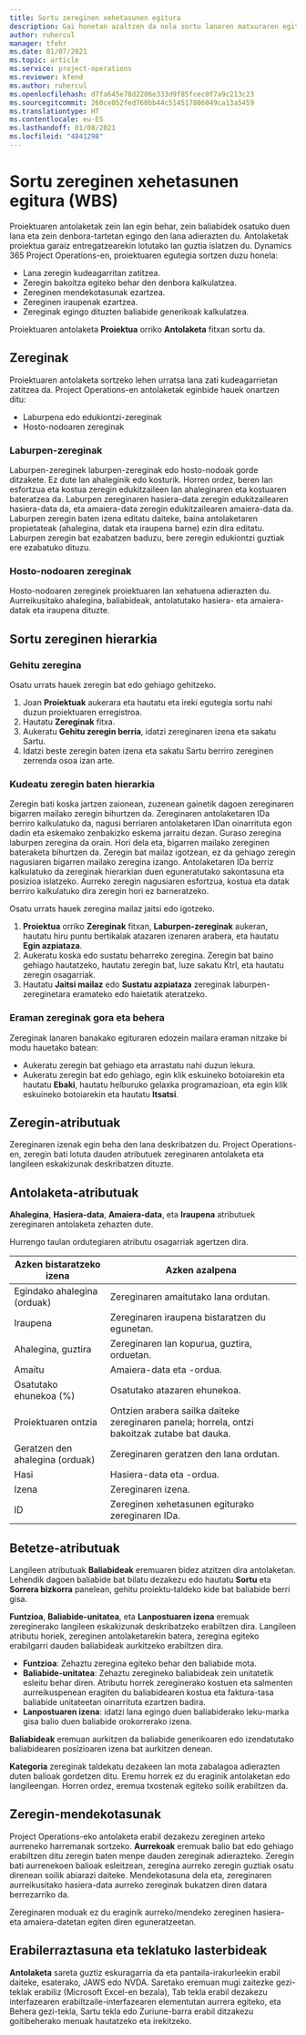```yaml
---
title: Sortu zereginen xehetasunen egitura
description: Gai honetan azaltzen da nola sortu lanaren matxuraren egitura (WBS) oinarrizko kontrolak barne antolaketa-interfaze berrian.
author: ruhercul
manager: tfehr
ms.date: 01/07/2021
ms.topic: article
ms.service: project-operations
ms.reviewer: kfend
ms.author: ruhercul
ms.openlocfilehash: d7fa645e78d2206e333d9f85fcec0f7a9c213c23
ms.sourcegitcommit: 260ce052fed760bb44c514517806049ca13a5459
ms.translationtype: HT
ms.contentlocale: eu-ES
ms.lasthandoff: 01/08/2021
ms.locfileid: "4841298"
---
```

# <a name="create-a-work-breakdown-structure-wbs"></a>Sortu zereginen xehetasunen egitura (WBS)

Proiektuaren antolaketak zein lan egin behar, zein baliabidek osatuko duen lana eta zein denbora-tartetan egingo den lana adierazten du. Antolaketak proiektua garaiz entregatzearekin lotutako lan guztia islatzen du. Dynamics 365 Project Operations-en, proiektuaren egutegia sortzen duzu honela:

  - Lana zeregin kudeagarritan zatitzea.
  - Zeregin bakoitza egiteko behar den denbora kalkulatzea.
  - Zereginen mendekotasunak ezartzea.
  - Zereginen iraupenak ezartzea.
  - Zereginak egingo dituzten baliabide generikoak kalkulatzea. 

Proiektuaren antolaketa **Proiektua** orriko **Antolaketa** fitxan sortu da.

## <a name="tasks"></a>Zereginak

Proiektuaren antolaketa sortzeko lehen urratsa lana zati kudeagarrietan zatitzea da. Project Operations-en antolaketak eginbide hauek onartzen ditu:

- Laburpena edo edukiontzi-zereginak
- Hosto-nodoaren zereginak

### <a name="summary-tasks"></a>Laburpen-zereginak

Laburpen-zereginek laburpen-zereginak edo hosto-nodoak gorde ditzakete. Ez dute lan ahaleginik edo kosturik. Horren ordez, beren lan esfortzua eta kostua zeregin edukitzaileen lan ahaleginaren eta kostuaren bateratzea da. Laburpen zereginaren hasiera-data zeregin edukitzailearen hasiera-data da, eta amaiera-data zeregin edukitzailearen amaiera-data da. Laburpen zeregin baten izena editatu daiteke, baina antolaketaren propietateak (ahalegina, datak eta iraupena barne) ezin dira editatu. Laburpen zeregin bat ezabatzen baduzu, bere zeregin edukiontzi guztiak ere ezabatuko dituzu.

### <a name="leaf-node-tasks"></a>Hosto-nodoaren zereginak

Hosto-nodoaren zereginek proiektuaren lan xehatuena adierazten du. Aurreikusitako ahalegina, baliabideak, antolatutako hasiera- eta amaiera-datak eta iraupena dituzte.

## <a name="create-a-task-hierarchy"></a>Sortu zereginen hierarkia

### <a name="add-a-task"></a>Gehitu zeregina

Osatu urrats hauek zeregin bat edo gehiago gehitzeko.

1. Joan **Proiektuak** aukerara eta hautatu eta ireki egutegia sortu nahi duzun proiektuaren erregistroa. 
2. Hautatu **Zereginak** fitxa. 
3. Aukeratu **Gehitu zeregin berria**, idatzi zereginaren izena eta sakatu Sartu.
2. Idatzi beste zeregin baten izena eta sakatu Sartu berriro zereginen zerrenda osoa izan arte.

### <a name="manage-hierarchy-of-a-task"></a>Kudeatu zeregin baten hierarkia

Zeregin bati koska jartzen zaionean, zuzenean gainetik dagoen zereginaren bigarren mailako zeregin bihurtzen da. Zereginaren antolaketaren IDa berriro kalkulatuko da, nagusi berriaren antolaketaren IDan oinarrituta egon dadin eta eskemako zenbakizko eskema jarraitu dezan. Guraso zeregina laburpen zeregina da orain. Hori dela eta, bigarren mailako zereginen bateraketa bihurtzen da. Zeregin bat mailaz igotzean, ez da gehiago zeregin nagusiaren bigarren mailako zeregina izango. Antolaketaren IDa berriz kalkulatuko da zereginak hierarkian duen eguneratutako sakontasuna eta posizioa islatzeko. Aurreko zeregin nagusiaren esfortzua, kostua eta datak berriro kalkulatuko dira zeregin hori ez barneratzeko.

Osatu urrats hauek zeregina mailaz jaitsi edo igotzeko.

1. **Proiektua** orriko **Zereginak** fitxan, **Laburpen-zereginak** aukeran, hautatu hiru puntu bertikalak atazaren izenaren arabera, eta hautatu **Egin azpiataza**. 
2. Aukeratu koska edo sustatu beharreko zeregina. Zeregin bat baino gehiago hautatzeko, hautatu zeregin bat, luze sakatu Ktrl, eta hautatu zeregin osagarriak.
2. Hautatu **Jaitsi mailaz** edo **Sustatu azpiataza** zereginak laburpen-zereginetara eramateko edo haietatik ateratzeko.

### <a name="move-tasks-up-and-down"></a>Eraman zereginak gora eta behera

Zereginak lanaren banakako egituraren edozein mailara eraman nitzake bi modu hauetako batean:

- Aukeratu zeregin bat gehiago eta arrastatu nahi duzun lekura.
- Aukeratu zeregin bat edo gehiago, egin klik eskuineko botoiarekin eta hautatu **Ebaki**, hautatu helburuko gelaxka programazioan, eta egin klik eskuineko botoiarekin eta hautatu **Itsatsi**.

## <a name="task-attributes"></a>Zeregin-atributuak

Zereginaren izenak egin beha den lana deskribatzen du. Project Operations-en, zeregin bati lotuta dauden atributuek zereginaren antolaketa eta langileen eskakizunak deskribatzen dituzte.

## <a name="schedule-attributes"></a>Antolaketa-atributuak

**Ahalegina**, **Hasiera-data**, **Amaiera-data**, eta **Iraupena** atributuek zereginaren antolaketa zehazten dute.

Hurrengo taulan ordutegiaren atributu osagarriak agertzen dira.

| **Azken bistaratzeko izena** | **Azken azalpena** |
| --- | --- |
| Egindako ahalegina (orduak) | Zereginaren amaitutako lana ordutan. |
| Iraupena | Zereginaren iraupena bistaratzen du egunetan. |
| Ahalegina, guztira | Zereginaren lan kopurua, guztira, orduetan. |
| Amaitu | Amaiera-data eta -ordua. |
| Osatutako ehunekoa (%) | Osatutako atazaren ehunekoa. |
| Proiektuaren ontzia | Ontzien arabera sailka daiteke zereginaren panela; horrela, ontzi bakoitzak zutabe bat dauka. |
| Geratzen den ahalegina (orduak) | Zereginaren geratzen den lana ordutan. |
| Hasi | Hasiera-data eta -ordua. |
| Izena | Zereginaren izena. |
| ID | Zereginen xehetasunen egiturako zereginaren IDa. |

## <a name="staffing-attributes"></a>Betetze-atributuak

Langileen atributuak **Baliabideak** eremuaren bidez atzitzen dira antolaketan. Lehendik dagoen baliabide bat bilatu dezakezu edo hautatu **Sortu** eta **Sorrera bizkorra** panelean, gehitu proiektu-taldeko kide bat baliabide berri gisa.

**Funtzioa**, **Baliabide-unitatea**, eta **Lanpostuaren izena** eremuak zereginerako langileen eskakizunak deskribatzeko erabiltzen dira. Langileen atributu horiek, zereginen antolaketarekin batera, zeregina egiteko erabilgarri dauden baliabideak aurkitzeko erabiltzen dira.

   - **Funtzioa**: Zehaztu zeregina egiteko behar den baliabide mota.
   - **Baliabide-unitatea**: Zehaztu zeregineko baliabideak zein unitatetik esleitu behar diren. Atributu horrek zereginerako kostuen eta salmenten aurreikuspenean eragiten du baliabidearen kostua eta faktura-tasa baliabide unitateetan oinarrituta ezartzen badira.
   - **Lanpostuaren izena**: idatzi lana egingo duen baliabiderako leku-marka gisa balio duen baliabide orokorrerako izena.

**Baliabideak** eremuan aurkitzen da baliabide generikoaren edo izendatutako baliabidearen posizioaren izena bat aurkitzen denean.

**Kategoria** zereginak taldekatu dezakeen lan mota zabalagoa adierazten duten balioak gordetzen ditu. Eremu horrek ez du eraginik antolaketan edo langileengan. Horren ordez, eremua txostenak egiteko soilik erabiltzen da.

## <a name="task-dependencies"></a>Zeregin-mendekotasunak

Project Operations-eko antolaketa erabil dezakezu zereginen arteko aurreneko harremanak sortzeko. **Aurrekoak** eremuak balio bat edo gehiago erabiltzen ditu zeregin baten menpe dauden zereginak adierazteko. Zeregin bati aurrenekoen balioak esleitzean, zeregina aurreko zeregin guztiak osatu direnean soilik abiarazi daiteke. Mendekotasuna dela eta, zereginaren aurreikusitako hasiera-data aurreko zereginak bukatzen diren datara berrezarriko da.

Zereginaren moduak ez du eraginik aurreko/mendeko zereginen hasiera- eta amaiera-datetan egiten diren eguneratzeetan.

## <a name="accessibility-and-keyboard-shortcuts"></a>Erabilerraztasuna eta teklatuko lasterbideak

**Antolaketa** sareta guztiz eskuragarria da eta pantaila-irakurleekin erabil daiteke, esaterako, JAWS edo NVDA. Saretako eremuan mugi zaitezke gezi-teklak erabiliz (Microsoft Excel-en bezala), Tab tekla erabil dezakezu interfazearen erabiltzaile-interfazearen elementutan aurrera egiteko, eta Behera gezi-tekla, Sartu tekla edo Zuriune-barra erabil ditzakezu goitibeherako menuak hautatzeko eta irekitzeko.

